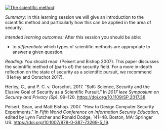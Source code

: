 [![The scientific 
method](https://youtu.be/tBzOSxQbWbI)](https://img.youtube.com/vi/tBzOSxQbWbI/hqdefault.jpg)

*Summary:* In this learning session we will give an introduction to the
scientific method and particularly how this can be applied in the area
of security.

*Intended learning outcomes:* After this session you should be able:

-   to *differentiate* which types of scientific methods are appropriate
    to answer a given question.

*Reading:* You should read  (Peisert and Bishop 2007). This paper
discusses the scientific method of (parts of) the security field. For a
more in-depth reflection on the state of security as a scientific
pursuit, we recommend  (Herley and Oorschot 2017).

Herley, C., and P. C. v. Oorschot. 2017. “SoK: Science, Security and the
Elusive Goal of Security as a Scientific Pursuit.” In *2017 Ieee
Symposium on Security and Privacy (Sp)*, 99–120.
<https://doi.org/10.1109/SP.2017.38>.

Peisert, Sean, and Matt Bishop. 2007. “How to Design Computer Security
Experiments.” In *Fifth World Conference on Information Security
Education*, edited by Lynn Futcher and Ronald Dodge, 141–48. Boston, MA:
Springer US. <https://doi.org/10.1007/978-0-387-73269-5_19>.
